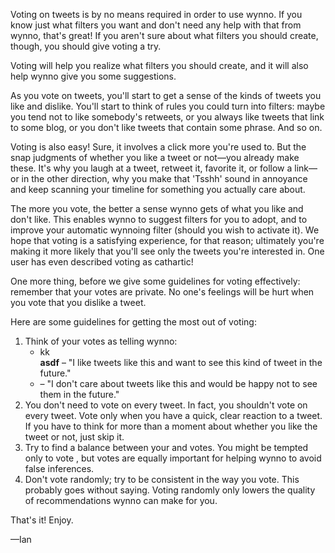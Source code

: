 Voting on tweets is by no means required in order to use wynno. If you know just what filters you want and don't need any help with that from wynno, that's great! If you aren't sure about what filters you should create, though, you should give voting a try.

Voting will help you realize what filters you should create, and it will also help wynno give you some suggestions.

As you vote on tweets, you'll start to get a sense of the kinds of tweets you like and dislike. You'll start to think of rules you could turn into filters: maybe you tend not to like somebody's retweets, or you always like tweets that link to some blog, or you don't like tweets that contain some phrase. And so on.

Voting is also easy! Sure, it involves a click more you're used to. But the snap judgments of whether you like a tweet or not&mdash;you already make these. It's why you laugh at a tweet, retweet it, favorite it, or follow a link&mdash;or in the other direction, why you make that 'Tsshh' sound in annoyance and keep scanning your timeline for something you actually care about.

The more you vote, the better a sense wynno gets of what you like and don't like. This enables wynno to suggest filters for you to adopt, and to improve your automatic wynnoing filter (should you wish to activate it). We hope that voting is a satisfying experience, for that reason; ultimately you're making it more likely that you'll see only the tweets you're interested in. One user has even described voting as cathartic!

One more thing, before we give some guidelines for voting effectively: remember that your votes are private. No one's feelings will be hurt when you vote that you dislike a tweet.

Here are some guidelines for getting the most out of voting:

1. Think of your votes as telling wynno: 
    - <div class="inlineBlock aye icomoon-checkmark-circle" markdown="1">kk</div><strong>asdf</strong> &ndash; "I like tweets like this and want to see this kind of tweet in the future."
    - <span class="nay icomoon-cancel-circle"></span> &ndash; "I don't care about tweets like this and would be happy not to see them in the future."
2. You don't need to vote on every tweet. In fact, you shouldn't vote on every tweet. Vote only when you have a quick, clear reaction to a tweet. If you have to think for more than a moment about whether you like the tweet or not, just skip it.
3. Try to find a balance between your <span class="aye icomoon-checkmark-circle"></span> and <span class="nay icomoon-cancel-circle"></span> votes. You might be tempted only to vote <span class="nay icomoon-cancel-circle"></span>, but <span class="aye icomoon-checkmark-circle"></span> votes are equally important for helping wynno to avoid false inferences.
4. Don't vote randomly; try to be consistent in the way you vote. This probably goes without saying. Voting randomly only lowers the quality of recommendations wynno can make for you.

That's it! Enjoy.

&mdash;Ian